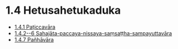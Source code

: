 # 1.4 Hetusahetukaduka

* [1.4.1 Paṭiccavāra](1.4/1.4.1.md)
* [1.4.2--6 Sahajāta-paccaya-nissaya-saṃsaṭṭha-sampayuttavāra](1.4/1.4.2--6.md)
* [1.4.7 Pañhāvāra](1.4/1.4.7.md)
